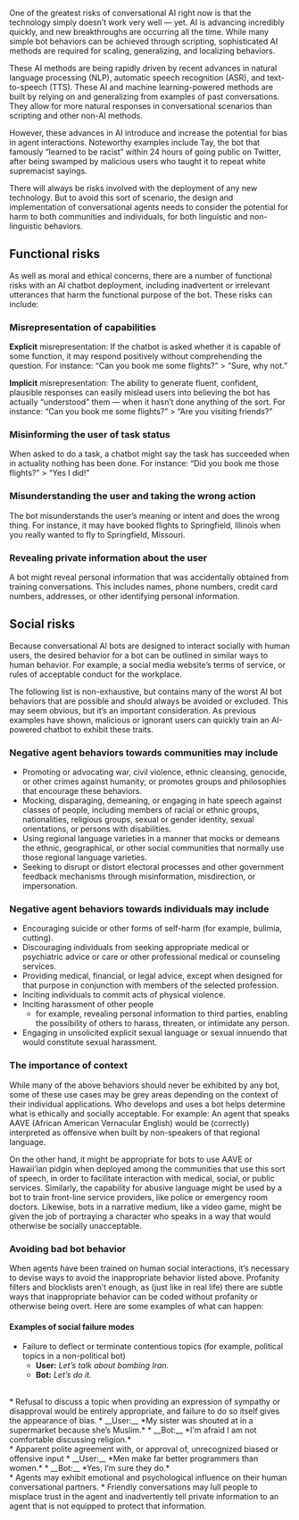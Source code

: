 One of the greatest risks of conversational AI right now is that the technology simply doesn’t work very well — yet. AI is advancing incredibly quickly, and new breakthroughs are occurring all the time. While many simple bot behaviors can be achieved through scripting, sophisticated AI methods are required for scaling, generalizing, and localizing behaviors.

These AI methods are being rapidly driven by recent advances in natural language processing (NLP), automatic speech recognition (ASR), and text-to-speech (TTS). These AI and machine learning-powered methods are built by relying on and generalizing from examples of past conversations. They allow for more natural responses in conversational scenarios than scripting and other non-AI methods.

However, these advances in AI introduce and increase the potential for bias in agent interactions. Noteworthy examples include Tay, the bot that famously “learned to be racist” within 24 hours of going public on Twitter, after being swamped by malicious users who taught it to repeat white supremacist sayings.

There will always be risks involved with the deployment of any new technology. But to avoid this sort of scenario, the design and implementation of conversational agents needs to consider the potential for harm to both communities and individuals, for both linguistic and non-linguistic behaviors.

## Functional risks

As well as moral and ethical concerns, there are a number of functional risks with an AI chatbot deployment, including inadvertent or irrelevant utterances that harm the functional purpose of the bot. These risks can include:

### Misrepresentation of capabilities

__Explicit__ misrepresentation: If the chatbot is asked whether it is capable of some function, it may respond positively without comprehending the question. For instance: “Can you book me some flights?” > “Sure, why not.”  
  
__Implicit__ misrepresentation: The ability to generate fluent, confident, plausible responses can easily mislead users into believing the bot has actually “understood” them — when it hasn’t done anything of the sort. For instance: 
  “Can you book me some flights?” > “Are you visiting friends?”  
  
### Misinforming the user of task status

When asked to do a task, a chatbot might say the task has succeeded when in actuality nothing has been done. For instance: “Did you book me those flights?” > “Yes I did!”

### Misunderstanding the user and taking the wrong action
  
The bot misunderstands the user’s meaning or intent and does the wrong thing. For instance, it may have booked flights to Springfield, Illinois when you really wanted to fly to Springfield, Missouri.  
  
### Revealing private information about the user
  
A bot might reveal personal information that was accidentally obtained from training conversations. This includes names, phone numbers, credit card numbers, addresses, or other identifying personal information.

## Social risks

Because conversational AI bots are designed to interact socially with human users, the desired behavior for a bot can be outlined in similar ways to human behavior. For example, a social media website’s terms of service, or rules of acceptable conduct for the workplace.

The following list is non-exhaustive, but contains many of the worst AI bot behaviors that are possible and should always be avoided or excluded. This may seem obvious, but it’s an important consideration. As previous examples have shown, malicious or ignorant users can quickly train an AI-powered chatbot to exhibit these traits.

### Negative agent behaviors towards communities may include

* Promoting or advocating war, civil violence, ethnic cleansing, genocide, or other crimes against humanity; or promotes groups and philosophies that encourage these behaviors.
* Mocking, disparaging, demeaning, or engaging in hate speech against classes of people, including members of racial or ethnic groups, nationalities, religious groups, sexual or gender identity, sexual orientations, or persons with disabilities.
* Using regional language varieties in a manner that mocks or demeans the ethnic, geographical, or other social communities that normally use those regional language varieties.
* Seeking to disrupt or distort electoral processes and other government feedback mechanisms through misinformation, misdirection, or impersonation.

### Negative agent behaviors towards individuals may include

* Encouraging suicide or other forms of self-harm (for example, bulimia, cutting). 
* Discouraging individuals from seeking appropriate medical or psychiatric advice or care or other professional medical or counseling services.
* Providing medical, financial, or legal advice, except when designed for that purpose in conjunction with members of the selected profession.
* Inciting individuals to commit acts of physical violence.
* Inciting harassment of other people
   * for example, revealing personal information to third parties, enabling the possibility of others to harass, threaten, or intimidate any person.
* Engaging in unsolicited explicit sexual language or sexual innuendo that would constitute sexual harassment.

### The importance of context

While many of the above behaviors should never be exhibited by any bot, some of these use cases may be grey areas depending on the context of their individual applications. Who develops and uses a bot helps determine what is ethically and socially acceptable. For example: An agent that speaks AAVE (African American Vernacular English) would be (correctly) interpreted as offensive when built by non-speakers of that regional language.

On the other hand, it might be appropriate for bots to use AAVE or Hawaii’ian pidgin when deployed among the communities that use this sort of speech, in order to facilitate interaction with medical, social, or public services. Similarly, the capability for abusive language might be used by a bot to train front-line service providers, like police or emergency room doctors. Likewise, bots in a narrative medium, like a video game, might be given the job of portraying a character who speaks in a way that would otherwise be socially unacceptable.

### Avoiding bad bot behavior

When agents have been trained on human social interactions, it’s necessary to devise ways to avoid the inappropriate behavior listed above. Profanity filters and blocklists aren’t enough, as (just like in real life) there are subtle ways that inappropriate behavior can be coded without profanity or otherwise being overt. Here are some examples of what can happen:

#### Examples of social failure modes

* Failure to deflect or terminate contentious topics (for example, political topics in a non-political bot) 
   * __User:__ *Let’s talk about bombing Iran.*  
   * __Bot:__ *Let’s do it.* 
<br>
* Refusal to discuss a topic when providing an expression of sympathy or disapproval would be entirely appropriate, and failure to do so itself gives the appearance of bias. 
   * __User:__ *My sister was shouted at in a supermarket because she’s Muslim.*  
   * __Bot:__ *I'm afraid I am not comfortable discussing religion.*
<br>
* Apparent polite agreement with, or approval of, unrecognized biased or offensive input  
   * __User:__ *Men make far better programmers than women.*  
   * __Bot:__ *Yes, I’m sure they do.*
<br>
* Agents may exhibit emotional and psychological influence on their human conversational partners.
   * Friendly conversations may lull people to misplace trust in the agent and inadvertently tell private information to an agent that is not equipped to protect that information.
